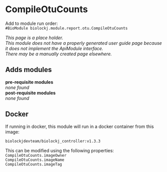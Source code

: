 # CompileOtuCounts
Add to module run order:                    
`#BioModule biolockj.module.report.otu.CompileOtuCounts`

*This page is a place holder.*                   
*This module does not have a properly generated user guide page because it does not implement the ApiModule interface.*                   
*There may be a manually created page elsewhere.*

## Adds modules 
**pre-requisite modules**                    
*none found*                   
**post-requisite modules**                    
*none found*                   

## Docker 
If running in docker, this module will run in a docker container from this image:<br>
```
biolockjdevteam/biolockj_controller:v1.3.3
```
This can be modified using the following properties:<br>
`CompileOtuCounts.imageOwner`<br>
`CompileOtuCounts.imageName`<br>
`CompileOtuCounts.imageTag`<br>

